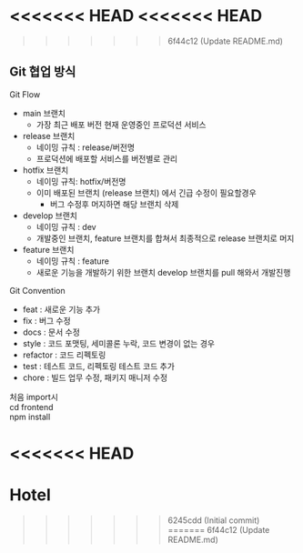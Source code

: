 <<<<<<< HEAD
<<<<<<< HEAD
=======
>>>>>>> 6f44c12 (Update README.md)
## Git 협업 방식
Git Flow

* main 브랜치
    * 가장 최근 배포 버전 현재 운영중인 프로덕션 서비스
* release 브랜치
    * 네이밍 규칙 : release/버전명
    * 프로덕션에 배포할 서비스를 버전별로 관리
* hotfix 브랜치
    * 네이밍 규칙: hotfix/버전명
    * 이미 배포된 브랜치 (release 브랜치) 에서 긴급 수정이 필요할경우
        * 버그 수정후 머지하면 해당 브랜치 삭제
* develop 브랜치
    * 네이밍 규칙 : dev
    * 개발중인 브랜치, feature 브랜치를 합쳐서 최종적으로 release 브랜치로 머지
* feature 브랜치
    * 네이밍 규칙 : feature
    * 새로운 기능을 개발하기 위한 브랜치 develop 브랜치를 pull 해와서 개발진행

Git Convention

* feat : 새로운 기능 추가
* fix : 버그 수정
* docs : 문서 수정
* style : 코드 포맷팅, 세미콜론 누락, 코드 변경이 없는 경우
* refactor : 코드 리펙토링
* test : 테스트 코드, 리펙토링 테스트 코드 추가
* chore : 빌드 업무 수정, 패키지 매니저 수정

처음 import시   
cd frontend   
npm install


<<<<<<< HEAD
=======
# Hotel
>>>>>>> 6245cdd (Initial commit)
=======
>>>>>>> 6f44c12 (Update README.md)
